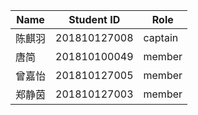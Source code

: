 |Name|Student ID|Role|
|----|----|----|
|陈麒羽|201810127008|captain|
|唐简|201810100049|member|
|曾嘉怡|201810127005|member|
|郑静茵|201810127003|member|
